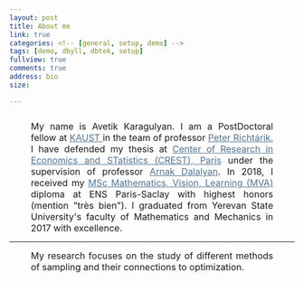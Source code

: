 ```yaml
---
layout: post
title: About me 
link: true
categories: <!-- [general, setup, demo] -->
tags: [demo, dbyll, dbtek, setup]
fullview: true
comments: true
address: bio
size: 

---
```


<!-- hyperlink color #428bca -->


<div style="font-size: 12pt; text-align: justify; margin-left: 1cm; margin-right: 1cm; margin-top: 0.7cm">
My name is Avetik Karagulyan. I am a PostDoctoral fellow at <a href="http://cemse.kaust.edu.sa/" 
style="color: #517394"> KAUST </a> in the team of professor <a href = "http://richtarik.org/" style="color: #517394"> Peter Richtárik. </a> I have defended my thesis at <a href="http://crest.science/" style="color: #517394"> 
Center of Research in Economics and STatistics (CREST), Paris</a> 
under the supervision of professor <a href="https://adalalyan.github.io/" style="color: #517394"> Arnak Dalalyan</a>.
In 2018, I received my <a href="http://math.ens-paris-saclay.fr/version-francaise/formations/master-mva/" style="color: #517394"> 
MSc Mathematics, Vision, Learning (MVA)</a>  diploma 
at ENS Paris-Saclay with highest honors (mention "très bien"). I graduated from Yerevan State University's faculty of Mathematics and Mechanics in 2017 with excellence.
</div>
<hr width="100%" size="10" align="left" color="#ced9e4">
<div style="font-size: 12pt; text-align: justify; margin-left: 1cm;  margin-right: 1cm">
	My research focuses on the study of different methods of sampling and their connections to optimization.
</div> 
